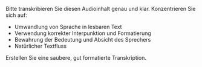 Bitte transkribieren Sie diesen Audioinhalt genau und klar. Konzentrieren Sie sich auf:

- Umwandlung von Sprache in lesbaren Text
- Verwendung korrekter Interpunktion und Formatierung
- Bewahrung der Bedeutung und Absicht des Sprechers
- Natürlicher Textfluss

Erstellen Sie eine saubere, gut formatierte Transkription.